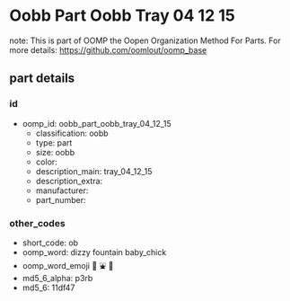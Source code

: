 # Oobb Part Oobb Tray 04 12 15  

note: This is part of OOMP the Oopen Organization Method For Parts. For more details: https://github.com/oomlout/oomp_base

##  part details





### id
* oomp_id: oobb_part_oobb_tray_04_12_15
  * classification: oobb
  * type: part
  * size: oobb
  * color: 
  * description_main: tray_04_12_15
  * description_extra: 
  * manufacturer: 
  * part_number: 

### other_codes
* short_code: ob
* oomp_word: dizzy fountain baby_chick
* oomp_word_emoji :dizzy: :fountain: :baby_chick:
* md5_6_alpha: p3rb
* md5_6: 11df47